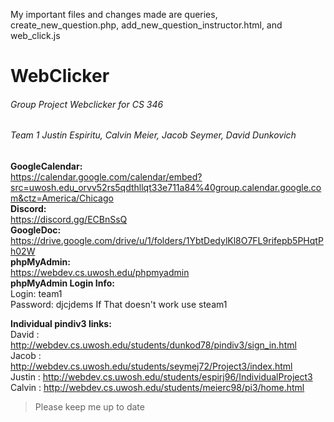 My important files and changes made are queries, create_new_question.php, add_new_question_instructor.html, and web_click.js


# WebClicker 
###### Group Project Webclicker for CS 346 
###### Team 1 Justin Espiritu, Calvin Meier, Jacob Seymer, David Dunkovich 

**GoogleCalendar:** <br />
https://calendar.google.com/calendar/embed?src=uwosh.edu_orvv52rs5qdthllqt33e711a84%40group.calendar.google.com&ctz=America/Chicago<br />
**Discord:** <br />
https://discord.gg/ECBnSsQ <br />
**GoogleDoc:** <br />
https://drive.google.com/drive/u/1/folders/1YbtDedylKl8O7FL9rifepb5PHqtPh02W <br />
**phpMyAdmin:** <br />
https://webdev.cs.uwosh.edu/phpmyadmin <br />
**phpMyAdmin Login Info:** <br />
Login: team1 <br />
Password: djcjdems
If That doesn't work use steam1


**Individual pindiv3 links:**<br />
David  : http://webdev.cs.uwosh.edu/students/dunkod78/pindiv3/sign_in.html<br />
Jacob  : http://webdev.cs.uwosh.edu/students/seymej72/Project3/index.html<br />
Justin : http://webdev.cs.uwosh.edu/students/espirj96/IndividualProject3<br />
Calvin : http://webdev.cs.uwosh.edu/students/meierc98/pi3/home.html<br />

> Please keep me up to date
